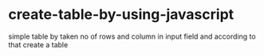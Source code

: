 # create-table-by-using-javascript
simple table by taken no of rows and column in input field and according to that create a table 
